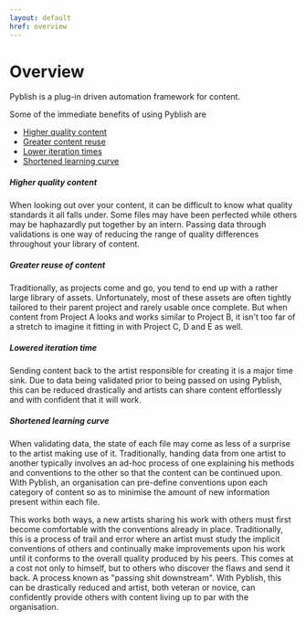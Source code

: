 ```yaml
---
layout: default
href: overview
---
```



# Overview

Pyblish is a plug-in driven automation framework for content.

Some of the immediate benefits of using Pyblish are

- [Higher quality content](#higher-quality-content)
- [Greater content reuse](#greater-reuse-of-content)
- [Lower iteration times](#lower-iteration-time)
- [Shortened learning curve](#shortened-learning-curve)

##### Higher quality content

When looking out over your content, it can be difficult to know what quality standards it all falls under. Some files may have been perfected while others may be haphazardly put together by an intern. Passing data through validations is one way of reducing the range of quality differences throughout your library of content.

##### Greater reuse of content

Traditionally, as projects come and go, you tend to end up with a rather large library of assets. Unfortunately, most of these assets are often tightly tailored to their parent project and rarely usable once complete. But when content from Project A looks and works similar to Project B, it isn't too far of a stretch to imagine it fitting in with Project C, D and E as well.

##### Lowered iteration time

Sending content back to the artist responsible for creating it is a major time sink. Due to data being validated prior to being passed on using Pyblish, this can be reduced drastically and artists can share content effortlessly and with confident that it will work.

##### Shortened learning curve

When validating data, the state of each file may come as less of a surprise to the artist making use of it. Traditionally, handing data from one artist to another typically involves an ad-hoc process of one explaining his methods and conventions to the other so that the content can be continued upon. With Pyblish, an organisation can pre-define conventions upon each category of content so as to minimise the amount of new information present within each file.

This works both ways, a new artists sharing his work with others must first become comfortable with the conventions already in place. Traditionally, this is a process of trail and error where an artist must study the implicit conventions of others and continually make improvements upon his work until it conforms to the overall quality produced by his peers. This comes at a cost not only to himself, but to others who discover the flaws and send it back. A process known as "passing shit downstream". With Pyblish, this can be drastically reduced and artist, both veteran or novice, can confidently provide others with content living up to par with the organisation.
